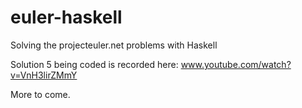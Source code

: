 # euler-haskell
Solving the projecteuler.net problems with Haskell


Solution 5 being coded is recorded here: www.youtube.com/watch?v=VnH3lirZMmY

More to come.

